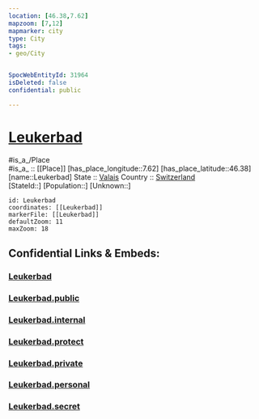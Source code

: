 ```yaml
---
location: [46.38,7.62] 
mapzoom: [7,12] 
mapmarker: city 
type: City
tags:
- geo/City


SpocWebEntityId: 31964
isDeleted: false
confidential: public

---
```


# [Leukerbad](Leukerbad.md)

#is_a_/Place  
#is_a_ :: [[Place]] 
[has_place_longitude::7.62] 
[has_place_latitude::46.38] 
[name::Leukerbad] 
State ::  [Valais](../../../../../Valais.md) 
Country :: [Switzerland](../../../../../../../Switzerland.md)   
[StateId::] 
[Population::] 
[Unknown::] 


```leaflet
id: Leukerbad
coordinates: [[Leukerbad]] 
markerFile: [[Leukerbad]] 
defaultZoom: 11 
maxZoom: 18
```


## Confidential Links & Embeds: 

### [Leukerbad](/_Standards/Earth/Continent/Europe/Europe~Central/Switzerland/Switzerland~Cantons/Valais/districts~Valais/Leuk/municipalities~Leuk/Leukerbad/Leukerbad.md) 

### [Leukerbad.public](/_public/Earth/Continent/Europe/Europe~Central/Switzerland/Switzerland~Cantons/Valais/districts~Valais/Leuk/municipalities~Leuk/Leukerbad/Leukerbad.public.md) 

### [Leukerbad.internal](/_internal/Earth/Continent/Europe/Europe~Central/Switzerland/Switzerland~Cantons/Valais/districts~Valais/Leuk/municipalities~Leuk/Leukerbad/Leukerbad.internal.md) 

### [Leukerbad.protect](/_protect/Earth/Continent/Europe/Europe~Central/Switzerland/Switzerland~Cantons/Valais/districts~Valais/Leuk/municipalities~Leuk/Leukerbad/Leukerbad.protect.md) 

### [Leukerbad.private](/_private/Earth/Continent/Europe/Europe~Central/Switzerland/Switzerland~Cantons/Valais/districts~Valais/Leuk/municipalities~Leuk/Leukerbad/Leukerbad.private.md) 

### [Leukerbad.personal](/_personal/Earth/Continent/Europe/Europe~Central/Switzerland/Switzerland~Cantons/Valais/districts~Valais/Leuk/municipalities~Leuk/Leukerbad/Leukerbad.personal.md) 

### [Leukerbad.secret](/_secret/Earth/Continent/Europe/Europe~Central/Switzerland/Switzerland~Cantons/Valais/districts~Valais/Leuk/municipalities~Leuk/Leukerbad/Leukerbad.secret.md)

